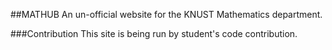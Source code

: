 ##MATHUB
An un-official website for the KNUST Mathematics department.

###Contribution
This site is being run by student's code contribution.
